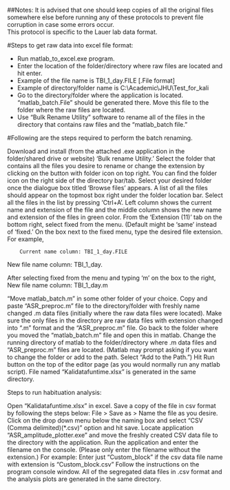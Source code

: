 ##Notes:
It is advised that one should keep copies of all the original files somewhere else before running any of these protocols to prevent file corruption in case some errors occur.  
This protocol is specific to the Lauer lab data format.  

#Steps to get raw data into excel file format:

- Run matlab_to_excel.exe program.
- Enter the location of the folder/directory where raw files are located and hit enter. 
- Example of the file name is TBI_1_day.FILE [.File format]
- Example of directory/folder name is C:\Academic\JHU\Test_for_kali
- Go to the directory/folder where the application is located. “matlab_batch.File” should be generated there. Move this file to the folder where the raw files are located.
- Use “Bulk Rename Utility” software to rename all of the files in the directory that contains raw files and the “matlab_batch file.” 
	
#Following are the steps required to perform the batch renaming.

Download and install (from the attached .exe application in the folder/shared drive or website) ‘Bulk rename Utility.’
Select the folder that contains all the files you desire to rename or change the extension by clicking on the button with folder icon on top right. You can find the folder icon on the right side of the directory bar/tab. 
Select your desired folder once the dialogue box titled ‘Browse files’ appears. 
A list of all the files should appear on the topmost box right under the folder location bar.
Select all the files in the list by pressing ‘Ctrl+A’. Left column shows the current name and extension of the file and the middle column shows the new name and extension of the files in green color.
From the ‘Extension (11)’ tab on the bottom right, select fixed from the menu. (Default might be ‘same’ instead of ‘fixed.’
On the box next to the fixed menu, type the desired file extension. 
For example,

		Current name column: TBI_1_day.FILE
New file name column: TBI_1_day.

After selecting fixed from the menu and typing ‘m’ on the box to the right, 
New file name column: TBI_1_day.m

“Move matlab_batch.m” in some other folder of your choice. 
Copy and paste “ASR_preproc.m” file to the directory/folder with freshly name changed .m data files (initially where the raw data files were located). 
Make sure the only files in the directory are raw data files with extension changed into “.m” format and the “ASR_preproc.m” file.
Go back to the folder where you moved the “matlab_batch.m” file and open this in matlab.
Change the running directory of matlab to the folder/directory where .m data files and “ASR_preproc.m” files are located. (Matlab may prompt asking if you want to change the folder or add to the path. Select “Add to the Path.”)
Hit Run button on the top of the editor page (as you would normally run any matlab script).
File named “Kalidatafuntime.xlsx” is generated in the same directory.

Steps to run habituation analysis:


Open “Kalidatafuntime.xlsx” in excel. 
Save a copy of the file in csv format by following the steps below:
File > Save as > 
Name the file as you desire.
Click on the drop down menu below the naming box and select “CSV (Comma delimited)(*.csv)” option and hit save.
Locate application “ASR_amplitude_plotter.exe” and move the freshly created CSV data file to the directory with the application.
Run the application and enter the filename on the console. (Please only enter the filename without the extension.) 
For example: Enter just “Custom_block” if the csv data file name with extension is “Custom_block.csv”
Follow the instructions on the program console window.
All of the segregated data files in .csv format and the analysis plots are generated in the same directory.


